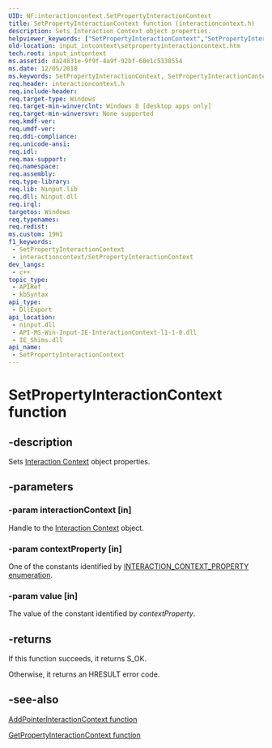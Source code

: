 ```yaml
---
UID: NF:interactioncontext.SetPropertyInteractionContext
title: SetPropertyInteractionContext function (interactioncontext.h)
description: Sets Interaction Context object properties.
helpviewer_keywords: ["SetPropertyInteractionContext","SetPropertyInteractionContext function","input_intcontext.setpropertyinteractioncontext","interactioncontext.setpropertyinteractioncontext","interactioncontext/SetPropertyInteractionContext"]
old-location: input_intcontext\setpropertyinteractioncontext.htm
tech.root: input_intcontext
ms.assetid: da24831e-9f9f-4a9f-92bf-60e1c5338554
ms.date: 12/05/2018
ms.keywords: SetPropertyInteractionContext, SetPropertyInteractionContext function, input_intcontext.setpropertyinteractioncontext, interactioncontext.setpropertyinteractioncontext, interactioncontext/SetPropertyInteractionContext
req.header: interactioncontext.h
req.include-header: 
req.target-type: Windows
req.target-min-winverclnt: Windows 8 [desktop apps only]
req.target-min-winversvr: None supported
req.kmdf-ver: 
req.umdf-ver: 
req.ddi-compliance: 
req.unicode-ansi: 
req.idl: 
req.max-support: 
req.namespace: 
req.assembly: 
req.type-library: 
req.lib: Ninput.lib
req.dll: Ninput.dll
req.irql: 
targetos: Windows
req.typenames: 
req.redist: 
ms.custom: 19H1
f1_keywords:
 - SetPropertyInteractionContext
 - interactioncontext/SetPropertyInteractionContext
dev_langs:
 - c++
topic_type:
 - APIRef
 - kbSyntax
api_type:
 - DllExport
api_location:
 - ninput.dll
 - API-MS-Win-Input-IE-InteractionContext-l1-1-0.dll
 - IE_Shims.dll
api_name:
 - SetPropertyInteractionContext
---
```


# SetPropertyInteractionContext function

## -description

Sets [Interaction Context](../_input_intcontext/index.md) object properties.

## -parameters

### -param interactionContext [in]

Handle to the [Interaction Context](../_input_intcontext/index.md) object.

### -param contextProperty [in]

One of the constants identified by [INTERACTION_CONTEXT_PROPERTY enumeration](ne-interactioncontext-interaction_context_property.md).

### -param value [in]

The value of the constant identified by *contextProperty*.

## -returns

If this function succeeds, it returns S_OK.

Otherwise, it returns an HRESULT error code.

## -see-also

[AddPointerInteractionContext function](nf-interactioncontext-addpointerinteractioncontext.md)

[GetPropertyInteractionContext function](nf-interactioncontext-getpropertyinteractioncontext.md)
